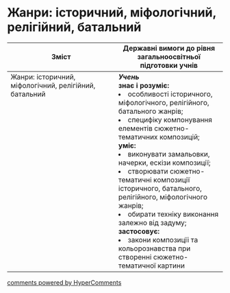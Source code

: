 <div id="hypercomments_widget" class="js-hypercomments-widget invisible"></div>

# Жанри: історичний, міфологічний, релігійний, батальний

<table>
  <tr>
    <td width="50%" align="center"><b>Зміст</b></td>
    <td width="50%" align="center"><b>Державні вимоги до рівня загальноосвітньої підготовки учнів</b></td>
  </tr>
<tbody>
  <tr>
<td width="50%" style="vertical-align:top !important;">Жанри: історичний, міфологічний, релігійний, батальний
</td>
<td width="50%" style="vertical-align:top !important;">
<b><i>Учень</i></b><br>
<b>знає і розуміє:</b>
<li>особливості історичного, міфологічного, релігійного, батального жанрів;</li>
<li>специфіку компонування елементів сюжетно-тематичних композицій;</li>
<b>уміє:</b>
<li>виконувати замальовки, начерки, ескізи композиції;</li>
<li>створювати сюжетно-тематичні композиції історичного, батального, релігійного, міфологічного жанрів;</li>
<li>обирати техніку виконання залежно від задуму;</li>
<b>застосовує:</b>
<li>закони композицїі та кольорознавства при створенні сюжетно-тематичної картини</li>
</td>
  </tr>
</tbody>
</table>

<div class="js-hypercomments-container">
<a href="http://hypercomments.com" class="hc-link" title="comments widget">comments powered by HyperComments</a>
</div>